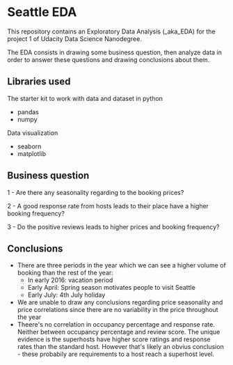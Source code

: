 # Seattle EDA

This repository contains an Exploratory Data Analysis (_aka_EDA) for the project 1 of Udacity Data Science Nanodegree.

The EDA consists in drawing some business question, then analyze data in order to answer these questions and drawing conclusions about them.

## Libraries used

The starter kit to work with data and dataset in python
- pandas
- numpy

Data visualization
- seaborn
- matplotlib

## Business question

1 - Are there any seasonality regarding to the booking prices?

2 - A good response rate from hosts leads to their place have a higher booking frequency?

3 - Do the positive reviews leads to higher prices and booking frequency?

## Conclusions

- There are three periods in the year which we can see a higher volume of booking than the rest of the year:
    - In early 2016: vacation period
    - Early April: Spring season motivates people to visit Seattle
    - Early July: 4th July holiday
- We are unable to draw any conclusions regarding price seasonality and price correlations since there are no variability in the price throughout the year
- Theere's no correlation in occupancy percentage and response rate. Neither between occupancy percentage and review score. The unique evidence is the superhosts have higher score ratings and response rates than the standard host. However that's likely an obvius conclusion - these probabily are requirements to a host reach a superhost level.


